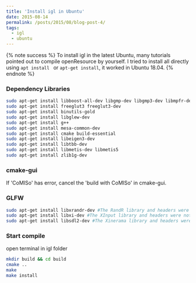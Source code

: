 ```yaml
---
title: 'Install igl in Ubuntu'
date: 2015-08-14
permalink: /posts/2015/08/blog-post-4/
tags:
  - igl
  - ubuntu
---
```


{% note success %}
To install igl in the latest Ubuntu, many tutorials pointed out to compile openResource by yourself. 
I tried to install all directly using `apt install ` or `apt-get install`, it worked in Ubuntu 18.04.
{% endnote %}

### Dependency Libraries
``` bash
sudo apt-get install libboost-all-dev libgmp-dev libgmp3-dev libmpfr-dev geomview
sudo apt-get install freeglut3 freeglut3-dev
sudo apt-get install binutils-gold
sudo apt-get install libglew-dev
sudo apt-get install g++
sudo apt-get install mesa-common-dev
sudo apt-get install cmake build-essential  
sudo apt-get install libeigen3-dev
sudo apt-get install libtbb-dev
sudo apt-get install libmetis-dev libmetis5 
sudo apt-get install zlib1g-dev
```
### cmake-gui
If 'CoMISo' has error, cancel the 'build with CoMISo' in cmake-gui.

### GLFW
``` bash
sudo apt-get install libxrandr-dev #The RandR library and headers were not found
sudo apt-get install libxi-dev #The XInput library and headers were not found
sudo apt-get install libsdl2-dev #The Xinerama library and headers were not found
```
### Start compile
open terminal in igl folder
``` bash
mkdir build && cd build
cmake ..
make
make install
```